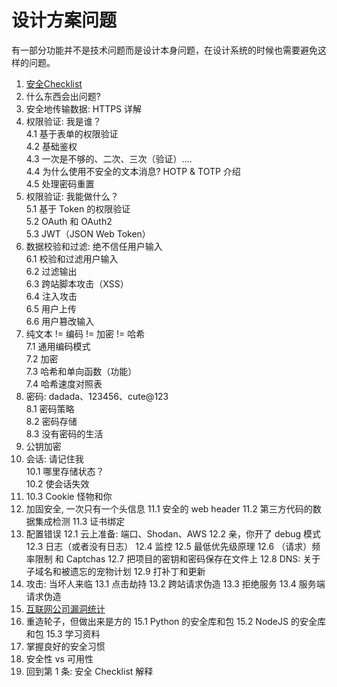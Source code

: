 # 设计方案问题

有一部分功能并不是技术问题而是设计本身问题，在设计系统的时候也需要避免这样的问题。



1. [安全Checklist](security-checklist-zh.md)  
2. 什么东西会出问题?  
3. 安全地传输数据: HTTPS 详解  
4. 权限验证: 我是谁？  
   4.1 基于表单的权限验证  
   4.2 基础鉴权   
   4.3 一次是不够的、二次、三次（验证）....   
   4.4 为什么使用不安全的文本消息? HOTP & TOTP 介绍   
   4.5 处理密码重置  
5. 权限验证: 我能做什么？  
   5.1 基于 Token 的权限验证    
   5.2 OAuth 和 OAuth2  
   5.3 JWT（JSON Web Token）  
6. 数据校验和过滤: 绝不信任用户输入  
   6.1 校验和过滤用户输入  
   6.2 过滤输出  
   6.3 跨站脚本攻击（XSS）    
   6.4 注入攻击    
   6.5 用户上传   
   6.6 用户篡改输入  
7. 纯文本 != 编码 != 加密 != 哈希    
   7.1 通用编码模式    
   7.2 加密    
   7.3 哈希和单向函数（功能）    
   7.4 哈希速度对照表  
8. 密码: dadada、123456、cute@123  
   8.1 密码策略  
   8.2 密码存储  
   8.3 没有密码的生活  
9. 公钥加密
10. 会话: 请记住我   
    10.1 哪里存储状态？   
    10.2 使会话失效
11. 10.3 Cookie 怪物和你  
12. 加固安全, 一次只有一个头信息
    11.1 安全的 web header
    11.2 第三方代码的数据集成检测
    11.3 证书绑定  
13. 配置错误
    12.1 云上准备: 端口、Shodan、AWS
    12.2 亲，你开了 debug 模式
    12.3 日志（或者没有日志）
    12.4 监控
    12.5 最低优先级原理
    12.6 （请求）频率限制 和 Captchas
    12.7 把项目的密钥和密码保存在文件上
    12.8 DNS: 关于子域名和被遗忘的宠物计划
    12.9 打补丁和更新
14. 攻击: 当坏人来临
    13.1 点击劫持
    13.2 跨站请求伪造
    13.3 拒绝服务
    13.4 服务端请求伪造  
15. [互联网公司漏洞统计](vulnerabilities-stats-zh.md)   
16. 重造轮子，但做出来是方的
    15.1 Python 的安全库和包
    15.2 NodeJS 的安全库和包
    15.3 学习资料  
17. 掌握良好的安全习惯  
18. 安全性 vs 可用性  
19. 回到第 1 条: 安全 Checklist 解释  